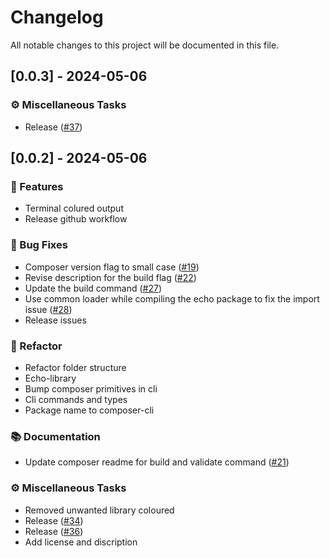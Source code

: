 # Changelog

All notable changes to this project will be documented in this file.

## [0.0.3] - 2024-05-06

### ⚙️ Miscellaneous Tasks

- Release ([#37](https://github.com/HugoByte/composer/pull/37))

<!-- generated by git-cliff -->
## [0.0.2] - 2024-05-06

### 🚀 Features

- Terminal colured output
- Release github workflow

### 🐛 Bug Fixes

- Composer version flag to small case ([#19](https://github.com/HugoByte/composer-cli/pull/19))
- Revise description for the build flag ([#22](https://github.com/HugoByte/composer-cli/pull/22))
- Update the build command ([#27](https://github.com/HugoByte/composer-cli/pull/27))
- Use common loader while compiling the echo package to fix the import issue ([#28](https://github.com/HugoByte/composer-cli/pull/28))
- Release issues

### 🚜 Refactor

- Refactor folder structure
- Echo-library
- Bump composer primitives in cli
- Cli commands and types
- Package name to composer-cli

### 📚 Documentation

- Update composer readme for build and validate command ([#21](https://github.com/HugoByte/composer-cli/pull/21))

### ⚙️ Miscellaneous Tasks

- Removed unwanted library coloured
- Release ([#34](https://github.com/HugoByte/composer-cli/pull/34))
- Release ([#36](https://github.com/HugoByte/composer-cli/pull/36))
- Add license and discription

<!-- generated by git-cliff -->
<!-- generated by git-cliff -->
